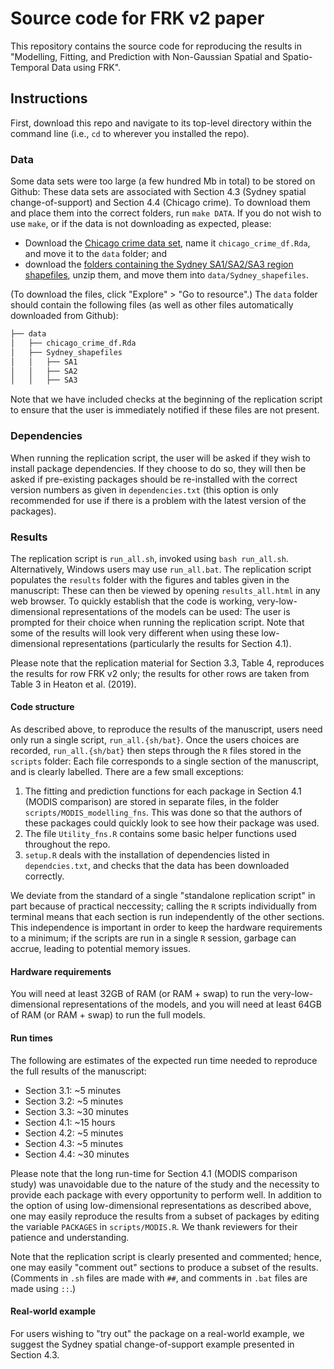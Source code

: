# Source code for FRK v2 paper

This repository contains the source code for reproducing the results in "Modelling, Fitting, and Prediction with Non-Gaussian Spatial and Spatio-Temporal Data using FRK". 

## Instructions

First, download this repo and navigate to its top-level directory within the command line (i.e., `cd` to wherever you installed the repo). 

### Data

Some data sets were too large (a few hundred Mb in total) to be stored on Github: These data sets are associated with Section 4.3 (Sydney spatial change-of-support) and Section 4.4 (Chicago crime). To download them and place them into the correct folders, run `make DATA`. If you do not wish to use `make`, or if the data is not downloading as expected, please: 
- Download the  [Chicago crime data set](https://hpc.niasra.uow.edu.au/ckan/dataset/chicago_crime_dataset), name it `chicago_crime_df.Rda`, and move it to the `data` folder; and 
- download the [folders containing the Sydney SA1/SA2/SA3 region shapefiles](https://hpc.niasra.uow.edu.au/ckan/dataset/sydney_sa_regions), unzip them, and move them into `data/Sydney_shapefiles`. 

(To download the files, click "Explore" > "Go to resource".) The `data` folder should contain the following files (as well as other files automatically downloaded from Github): 

```bash
├── data
│   ├── chicago_crime_df.Rda
│   ├── Sydney_shapefiles
│   │   ├── SA1
│   │   ├── SA2
│   │   ├── SA3
```

Note that we have included checks at the beginning of the replication script to ensure that the user is immediately notified if these files are not present.

### Dependencies

When running the replication script, the user will be asked if they wish to install package dependencies. If they choose to do so, they will then be asked if pre-existing packages should be re-installed with the correct version numbers as given in `dependencies.txt` (this option is only recommended for use if there is a problem with the latest version of the packages).

### Results

The replication script is `run_all.sh`, invoked using `bash run_all.sh`. Alternatively, Windows users may use `run_all.bat`. The replication script populates the `results` folder with the figures and tables given in the manuscript: These can then be viewed by opening `results_all.html` in any web browser. To quickly establish that the code is working, very-low-dimensional representations of the models can be used: The user is prompted for their choice when running the replication script. Note that some of the results will look very different when using these low-dimensional representations (particularly the results for Section 4.1). 

Please note that the replication material for Section 3.3, Table 4, reproduces the results for row FRK v2 only; the results for other rows are taken from Table 3 in Heaton et al. (2019). 

#### Code structure

As described above, to reproduce the results of the manuscript, users need only run a single script, `run_all.{sh/bat}`. Once the users choices are recorded, `run_all.{sh/bat}` then steps through the `R` files stored in the `scripts` folder: Each file corresponds to a single section of the manuscript, and is clearly labelled. There are a few small exceptions:

1. The fitting and prediction functions for each package in Section 4.1 (MODIS comparison) are stored in separate files, in the folder `scripts/MODIS_modelling_fns`. This was done so that the authors of these packages could quickly look to see how their package was used. 
2. The file `Utility_fns.R` contains some basic helper functions used throughout the repo. 
3. `setup.R` deals with the installation of dependencies listed in `dependcies.txt`, and checks that the data has been downloaded correctly. 

We deviate from the standard of a single "standalone replication script" in part because of practical neccessity; calling the `R` scripts individually from terminal means that each section is run independently of the other sections. This independence is important in order to keep the hardware requirements to a minimum; if the scripts are run in a single `R` session, garbage can accrue, leading to potential memory issues.   

#### Hardware requirements

You will need at least 32GB of RAM (or RAM + swap) to run the very-low-dimensional representations of the models, and you will need at least 64GB of RAM (or RAM + swap) to run the full models. 

#### Run times

The following are estimates of the expected run time needed to reproduce the full results of the manuscript: 

- Section 3.1: ~5 minutes
- Section 3.2: ~5 minutes
- Section 3.3: ~30 minutes
- Section 4.1: ~15 hours
- Section 4.2: ~5 minutes
- Section 4.3: ~5 minutes
- Section 4.4: ~30 minutes

Please note that the long run-time for Section 4.1 (MODIS comparison study) was unavoidable due to the nature of the study and the necessity to provide each package with every opportunity to perform well. In addition to the option of using low-dimensional representations as described above, one may easily reproduce the results from a subset of packages by editing the variable `PACKAGES` in `scripts/MODIS.R`. We thank reviewers for their patience and understanding. 

Note that the replication script is clearly presented and commented; hence, one may easily "comment out" sections to produce a subset of the results. (Comments in `.sh` files are made with `##`, and comments in `.bat` files are made using `::`.)


#### Real-world example

For users wishing to "try out" the package on a real-world example, we suggest the Sydney spatial change-of-support example presented in Section 4.3.  

<!---
### Note to Windows users

Windows users can install a Windows version of `make`: This is easy to do (see, e.g., [here](https://stackoverflow.com/a/32127632/16776594)). Once installed, the commands remain as given above. 
--->